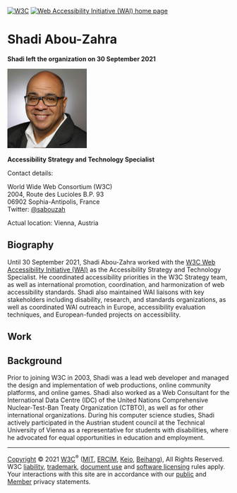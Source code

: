 [![W3C](http://www.w3.org/Icons/w3c_home)](http://www.w3.org/) [![Web Accessibility Initiative (WAI) home page](http://www.w3.org/Icons/wai)](http://www.w3.org/WAI/)

# <span id="about">Shadi Abou-Zahra</span>

**Shadi left the organization on 30 September 2021**

<img src="shadi.jpg" alt="Picture of Shadi Abou-Zahra" id="pic" width="180" height="180" />

**Accessibility Strategy and Technology Specialist**

Contact details:

World Wide Web Consortium (W3C)  
2004, Route des Lucioles B.P. 93  
06902 Sophia-Antipolis, France  
Twitter: [@sabouzah](https://twitter.com/sabouzah)

Actual location: Vienna, Austria

## <span id="biography">Biography</span>

Until 30 September 2021, Shadi Abou-Zahra worked with the [W3C Web Accessibility Initiative (WAI)](http://www.w3.org/WAI/) as the Accessibility Strategy and Technology Specialist. He coordinated accessibility priorities in the W3C Strategy team, as well as international promotion, coordination, and harmonization of web accessibility standards. Shadi also maintained WAI liaisons with key stakeholders including disability, research, and standards organizations, as well as coordinated WAI outreach in Europe, accessibility evaluation techniques, and European-funded projects on accessibility.

## <span id="work">Work</span>

## <span id="background">Background</span>

Prior to joining W3C in 2003, Shadi was a lead web developer and managed the design and implementation of web productions, online community platforms, and online games. Shadi also worked as a Web Consultant for the International Data Centre (IDC) of the United Nations Comprehensive Nuclear-Test-Ban Treaty Organization (CTBTO), as well as for other international organizations. During his computer science studies, Shadi actively participated in the Austrian student council at the Technical University of Vienna as a representative for students with disabilities, where he advocated for equal opportunities in education and employment.

---

[Copyright](/Consortium/Legal/ipr-notice#Copyright) © 2021 [W3C](/)<sup>®</sup> ([MIT](http://www.csail.mit.edu/), [ERCIM](http://www.ercim.org/), [Keio](http://www.keio.ac.jp/), [Beihang](http://ev.buaa.edu.cn/)), All Rights Reserved. W3C [liability](/Consortium/Legal/ipr-notice#Legal_Disclaimer), [trademark](/Consortium/Legal/ipr-notice#W3C_Trademarks), [document use](/Consortium/Legal/copyright-documents) and [software licensing](/Consortium/Legal/copyright-software) rules apply. Your interactions with this site are in accordance with our [public](/Consortium/Legal/privacy-statement#Public) and [Member](/Consortium/Legal/privacy-statement#Members) privacy statements.
